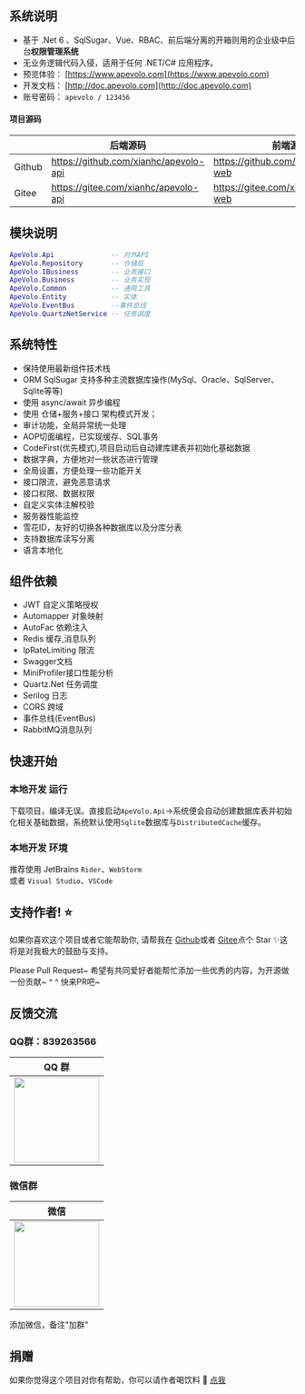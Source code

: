 ## 系统说明

- 基于 .Net 6 、SqlSugar、Vue、RBAC、前后端分离的开箱则用的企业级中后台**权限管理系统**
- 无业务逻辑代码入侵，适用于任何 .NET/C# 应用程序。
- 预览体验：  [https://www.apevolo.com](https://www.apevolo.com)
- 开发文档：  [http://doc.apevolo.com](http://doc.apevolo.com)
- 账号密码： `apevolo / 123456`

#### 项目源码

|     |   后端源码  |   前端源码  |
|---  |--- | --- |
|  Github   |  https://github.com/xianhc/apevolo-api   |  https://github.com/xianhc/apevolo-web   |
|  Gitee   |  https://gitee.com/xianhc/apevolo-api   |  https://gitee.com/xianhc/apevolo-web   |

## 模块说明

```lua
ApeVolo.Api              -- 对外API
ApeVolo.Repository       -- 仓储层
ApeVolo.IBusiness        -- 业务接口
ApeVolo.Business         -- 业务实现
ApeVolo.Common           -- 通用工具
ApeVolo.Entity           -- 实体
ApeVolo.EventBus         --事件总线
ApeVolo.QuartzNetService -- 任务调度
```

## 系统特性
- 保持使用最新组件技术栈
- ORM SqlSugar 支持多种主流数据库操作(MySql、Oracle、SqlServer、Sqlite等等)
- 使用 async/await 异步编程
- 使用 仓储+服务+接口 架构模式开发；
- 审计功能，全局异常统一处理
- AOP切面编程，已实现缓存、SQL事务
- CodeFirst(优先模式),项目启动后自动建库建表并初始化基础数据
- 数据字典，方便地对一些状态进行管理
- 全局设置，方便处理一些功能开关
- 接口限流，避免恶意请求
- 接口权限、数据权限
- 自定义实体注解校验
- 服务器性能监控
- 雪花ID，友好的切换各种数据库以及分库分表
- 支持数据库读写分离
- 语言本地化

## 组件依赖
- JWT 自定义策略授权 
- Automapper 对象映射
- AutoFac 依赖注入
- Redis 缓存,消息队列
- IpRateLimiting 限流
- Swagger文档
- MiniProfiler接口性能分析
- Quartz.Net 任务调度
- Serilog 日志
- CORS 跨域
- 事件总线(EventBus)
- RabbitMQ消息队列

## 快速开始

### 本地开发 运行

下载项目，编译无误。直接启动`ApeVolo.Api`->系统便会自动创建数据库表并初始化相关基础数据，系统默认使用`Sqlite`数据库与`DistributedCache`缓存。

### 本地开发 环境
推荐使用 JetBrains `Rider`、`WebStorm`<br/>
或者 `Visual Studio`、`VSCode`

## 支持作者! ⭐️
如果你喜欢这个项目或者它能帮助你, 请帮我在 [Github](https://github.com/xianhc/apevolo-api)或者 [Gitee](https://gitee.com/xianhc/apevolo-api)点个 Star ✨这将是对我极大的鼓励与支持。

Please Pull Request~
希望有共同爱好者能帮忙添加一些优秀的内容，为开源做一份贡献~ ^ ^ 快来PR吧~

## 反馈交流
### QQ群：839263566
| QQ 群 |
|  :---:  |
| <img width="150" src="https://www.apevolo.com/uploads/file/wechat/20230723172503.jpg"> 

### 微信群
| 微信 |
|  :---:  | 
| <img width="150" src="https://www.apevolo.com/uploads/file/wechat/20230723172451.jpg"> 

添加微信，备注"加群"

## 捐赠

如果你觉得这个项目对你有帮助，你可以请作者喝饮料 :tropical_drink: [点我](http://doc.apevolo.com/donate/)